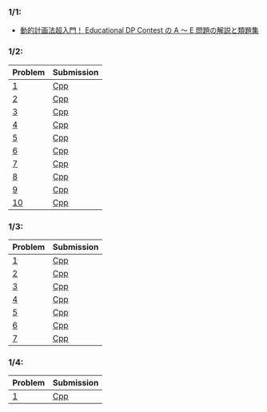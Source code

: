 ### 1/1:
- [動的計画法超入門！ Educational DP Contest の A ～ E 問題の解説と類題集
](https://qiita.com/drken/items/dc53c683d6de8aeacf5a)

### 1/2:
| Problem | Submission |
|---|---|
| [1](https://atcoder.jp/contests/dp/tasks/dp_a) | [Cpp](https://atcoder.jp/contests/dp/submissions/37688838) |
| [2](https://onlinejudge.u-aizu.ac.jp/challenges/search/titles/0168) | [Cpp](https://onlinejudge.u-aizu.ac.jp/status/users/togi/submissions/1/0168/judge/7280130/C++17) |
| [3](https://atcoder.jp/contests/abc129/tasks/abc129_c) | [Cpp](https://atcoder.jp/contests/abc129/submissions/37689711) |
| [4](https://atcoder.jp/contests/abc040/tasks/abc040_c) | [Cpp](https://atcoder.jp/contests/abc040/submissions/37689901) |
| [5](https://atcoder.jp/contests/dp/tasks/dp_b) | [Cpp](https://atcoder.jp/contests/dp/submissions/37690703) |
| [6](https://atcoder.jp/contests/abc099/tasks/abc099_c) | [Cpp](https://atcoder.jp/contests/abc099/submissions/37690824) |
| [7](https://atcoder.jp/contests/dp/tasks/dp_c) | [Cpp]() |
| [8](https://atcoder.jp/contests/tdpc/tasks/tdpc_contest) | [Cpp](https://atcoder.jp/contests/tdpc/submissions/37692610) |
| [9](https://atcoder.jp/contests/abc015/tasks/abc015_4) | [Cpp](https://atcoder.jp/contests/abc015/submissions/37702595) |
| [10](https://atcoder.jp/contests/joi2011yo/tasks/joi2011yo_d) | [Cpp](https://atcoder.jp/contests/joi2011yo/submissions/37702795) |

### 1/3:
| Problem | Submission |
|---|---|
| [1](https://atcoder.jp/contests/joi2012yo/tasks/joi2012yo_d) | [Cpp](https://atcoder.jp/contests/joi2012yo/submissions/37710417) |
| [2](https://atcoder.jp/contests/joi2013yo/tasks/joi2013yo_d) | [Cpp](https://atcoder.jp/contests/joi2013yo/submissions/37711622) |
| [3](https://atcoder.jp/contests/joi2011ho/tasks/joi2011ho2) | [Cpp]() |
| [4](https://onlinejudge.u-aizu.ac.jp/challenges/search/titles/2566) | [Cpp]() |
| [5](https://atcoder.jp/contests/arc057/tasks/arc057_b) | [Cpp]() |
| [6](https://atcoder.jp/contests/abc032/tasks/abc032_d) | [Cpp]() |
| [7](https://atcoder.jp/contests/abc060/tasks/arc073_b) | [Cpp]() |

### 1/4:

| Problem | Submission |
|---|---|
| [1](https://atcoder.jp/contests/tdpc/tasks/tdpc_dice) | [Cpp]() |